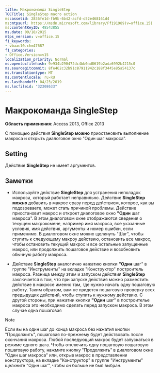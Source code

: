 ```yaml
---
title: Макрокоманда SingleStep
TOCTitle: SingleStep macro action
ms:assetid: 2836fe1d-fb9b-6b42-acfd-c52e468161d4
ms:mtpsurl: https://msdn.microsoft.com/library/Ff191989(v=office.15)
ms:contentKeyID: 48543855
ms.date: 09/18/2015
mtps_version: v=office.15
f1_keywords:
- vbaac10.chm47687
f1_categories:
- Office.Version=v15
localization_priority: Normal
ms.openlocfilehash: 9e934b290472dc4bb0ad8619b2ada6992b4215c0
ms.sourcegitcommit: 8fe462c32b91c87911942c188f3445e85a54137c
ms.translationtype: MT
ms.contentlocale: ru-RU
ms.lasthandoff: 04/23/2019
ms.locfileid: "32308633"
---
```

# <a name="singlestep-macro-action"></a>Макрокоманда SingleStep

**Область применения**: Access 2013, Office 2013

С помощью действия **SingleStep можно** приостановить  выполнение макроса и открыть диалоговое окно "Один шаг макроса".

## <a name="setting"></a>Setting

Действие **SingleStep** не имеет аргументов.

## <a name="remarks"></a>Заметки

- Используйте действие **SingleStep** для устранения неполадок макроса, который работает неправильно. Действие **SingleStep можно** добавить в макрос сразу перед действием, которое, как вы подозреваете, может стать причиной проблемы. Действие приостановит макрос и откроет диалоговое окно **"Один** шаг макроса". В этом диалоговом окне отображаются сведения о текущем макрокомене, например имя макроса, все указанные условия, имя действия, аргументы и номер ошибки, если применимо. В диалоговом окне  можно щелкнуть "Шаг", чтобы ступить к следующему макроу действию,   остановить все макрос, чтобы остановить текущий макрос и все остальные запущенные макрос, или продолжить пошаговое действие и возобновить обычную работу макроса.

- Действие **SingleStep** аналогично нажатию кнопки **"Один** шаг"  в группе "Инструменты" на вкладке "Конструктор" построитель макроса.  Разница между этим и запуском действия **SingleStep** заключается в том, что при запуске действия можно разместить действие в макросе именно там, где нужно начать одну пошаговую работу. Таким образом, вам не придется пошаговую проверку всех предыдущих действий, чтобы ступить к нужному действию. С другой стороны, при нажатии кнопки **"Один** шаг" в построителье макроса это необходимо сделать перед запуском макроса. В этом случае одна пошаговая

> [!NOTE]
> Если вы на один шаг до конца макроса без нажатия кнопки "Продолжить", пошаговая по-прежнему будет действовать после окончания макроса. Любой последующий макрос будет запускаться в режиме одного шага. Чтобы отключить одну пошаговую  пошаговую пошаговую работу, нажмите кнопку "Продолжить"  в диалоговом окне "Один шаг макроса" или, открыв макрос в представлении конструктора, на вкладке "Конструктор" в группе "Инструменты" щелкните "Один шаг", чтобы он больше не был выбран.   
